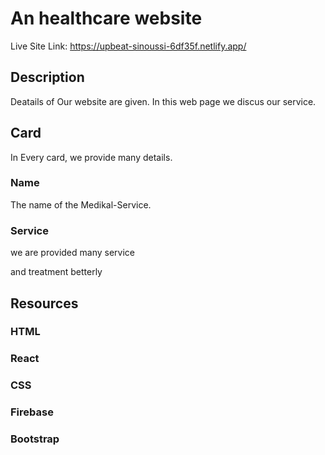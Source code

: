 # An healthcare website

Live Site Link: https://upbeat-sinoussi-6df35f.netlify.app/

## Description

Deatails of Our website are given. In this web page we discus our service.

## Card

In Every card, we provide many details.

### Name

The name of the Medikal-Service.

### Service
we are provided many service

and treatment betterly 




## Resources

### HTML

### React

### CSS

### Firebase

### Bootstrap

